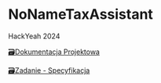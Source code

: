 # NoNameTaxAssistant
HackYeah 2024

[🗃️Dokumentacja Projektowa](https://docs.google.com/document/d/1i0vCCGBxWVFNAQ4RN-gGHkNbPBtIhFExSIh6Bq8EcM8/edit?usp=sharing)

[🗃️Zadanie - Specyfikacja](https://drive.google.com/file/d/1199U9Vn9MUR3_O7FSy_1oQcePzXZ9vlA/view?usp=sharing)
